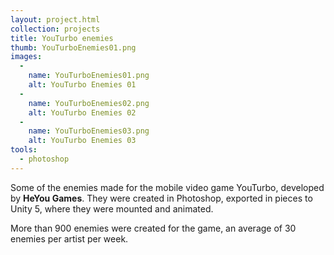 ```yaml
---
layout: project.html
collection: projects
title: YouTurbo enemies
thumb: YouTurboEnemies01.png
images:
  -
    name: YouTurboEnemies01.png
    alt: YouTurbo Enemies 01
  -
    name: YouTurboEnemies02.png
    alt: YouTurbo Enemies 02
  -
    name: YouTurboEnemies03.png
    alt: YouTurbo Enemies 03
tools:
  - photoshop
---
```


Some of the enemies made for the mobile video game YouTurbo, developed by
**HeYou Games**. They were created in Photoshop, exported in pieces to Unity 5,
where they were mounted and animated.

More than 900 enemies were created for the game, an average of 30 enemies per
artist per week.
